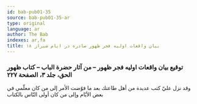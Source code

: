```yaml
---
id: bab-pub01-35
source: bab-pub01-35-ar
type: original
language: ar
author: The Bab
indexes: ar,fa
title: بيان واقعات اوليه فجر ظهور صادره در ايام شيراز ۱۸
---
```

### توقيع بيان واقعات اوليه فجر ظهور – من آثار حضرة الباب – كتاب ظهور الحق، جلد ۳، الصفحة ۲۲۷

وقد نزل عليّ كتب عديدة من أهل طاعتك بعد ما فوّضت الأمر إلى من كان معلّمي في بعض الأيّام وإلى من كان أولى النّاس بالكتاب